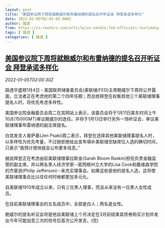 ```yaml
---
layout: post
title: "美国参议院下周将就鲍威尔和布雷纳德的提名召开听证会 拜登承诺多样化"
date: 2022-01-05T02:01:03.000Z
author: 路透
from: https://cn.reuters.com/article/us-senate-fed-officials-testimony-0105-idCNKBS2JF04P
tags: [ 路透 ]
categories: [ 路透 ]
---
```

<!--1641348063000-->
[美国参议院下周将就鲍威尔和布雷纳德的提名召开听证会 拜登承诺多样化](https://cn.reuters.com/article/us-senate-fed-officials-testimony-0105-idCNKBS2JF04P)
------

<div>
<div><i>2022-01-05T02:00:30Z</i></div><p>路透华盛顿1月4日 - 美国联邦储备委员会(美联储/FED)主席鲍威尔下周将公开露面，立法者正在考虑他的第二个四年任期；而总统拜登在权衡其他三个美联储理事提名人时，将优先考虑多样性。</p><p>美国参议院金融委员会周二在其网站上表示，该委员会将于1月11日美东时间上午10点(1500GMT)审议鲍威尔的连任。并将于1月13日举行另外一场听证会，审议美联储理事布雷纳德的副主席提名。</p><p>白宫发言人普萨基(Jen Psaki)周二表示，拜登在选择其他美联储理事提名人时，以多样性为优先考量，不过她拒绝给出宣布填补美联储空缺席位人选的确切时间，只表示“我预计很快就会公布更多信息。”</p><p>据说拜登正在考虑由前美联储理事拉斯金(Sarah Bloom Raskin)担任负责金融监管的副主席，并以两名黑人经济学家--密西根州立大学的Lisa Cook和戴维森学院的杰斐逊(Philip Jefferson)--来充实理事会。如果这些是他的提名人选，这将使美联储理事会比以往任何时候都更加多元化。</p><p>自美联储1913年成立以来，只有三位黑人理事，而且从来没有一位黑人女性成员。</p><p>在目前美联储理事会的五名成员中，全部是白人；两名是女性。</p><p>鲍威尔的提名听证会将是他自美联储上个月决定在3月前结束其债券购买计划并发出今年可能加息三次的信号后首次公开发言。(完)</p>
</div>
